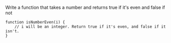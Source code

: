 Write a function that takes a number and returns true if it's even and false if not
```JS
function isNumberEven(i) {
    // i will be an integer. Return true if it's even, and false if it isn't.
}
```
